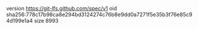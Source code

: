 version https://git-lfs.github.com/spec/v1
oid sha256:778c17b98ca8e294bd3124274c76b8e9dd0a7271f5e35b3f76e85c94d199e1a4
size 8993
